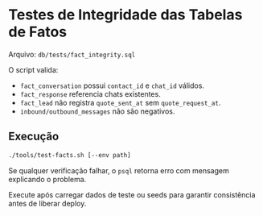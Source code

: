 # Testes de Integridade das Tabelas de Fatos

Arquivo: `db/tests/fact_integrity.sql`

O script valida:
- `fact_conversation` possui `contact_id` e `chat_id` válidos.
- `fact_response` referencia chats existentes.
- `fact_lead` não registra `quote_sent_at` sem `quote_request_at`.
- `inbound/outbound_messages` não são negativos.

## Execução

```bash
./tools/test-facts.sh [--env path]
```

Se qualquer verificação falhar, o `psql` retorna erro com mensagem explicando o problema.

Execute após carregar dados de teste ou seeds para garantir consistência antes de liberar deploy.
